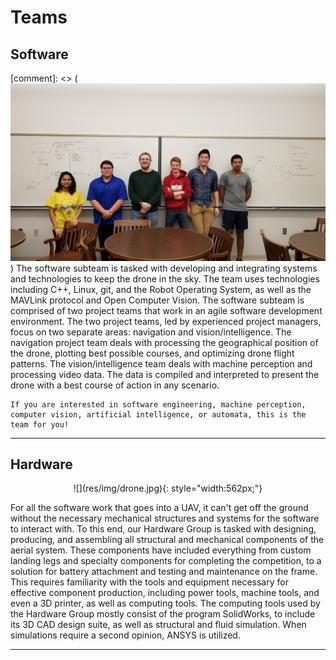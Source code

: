 # Teams
## Software
[comment]: <> (![](res/img/software_team.jpg))
The software subteam is tasked with developing and integrating systems and technologies to keep the drone in the sky. The team uses technologies including C++, Linux, git, and the Robot Operating System, as well as the MAVLink protocol and Open Computer Vision. The software subteam is comprised of two project teams that work in an agile software development environment. The two project teams, led by experienced project managers, focus on two separate areas: navigation and vision/intelligence. The navigation project team deals with processing the geographical position of the drone, plotting best possible courses, and optimizing drone flight patterns. The vision/intelligence team deals with machine perception and processing video data. The data is compiled and interpreted to present the drone with a best course of action in any scenario.

	If you are interested in software engineering, machine perception, computer vision, artificial intelligence, or automata, this is the team for you!

***

## Hardware

<center>
![](res/img/drone.jpg){: style="width:562px;"}
</center>

For all the software work that goes into a UAV, it can't get off the ground without the necessary mechanical structures and systems for the software to interact with. To this end, our Hardware Group is tasked with designing, producing, and assembling all structural and mechanical components of the aerial system. These components have included everything from custom landing legs and specialty components for completing the competition, to a solution for battery attachment and testing and maintenance on the frame. This requires familiarity with the tools and equipment necessary for effective component production, including power tools, machine tools, and even a 3D printer, as well as computing tools. The computing tools used by the Hardware Group mostly consist of the program SolidWorks, to include its 3D CAD design suite, as well as structural and fluid simulation. When simulations require a second opinion, ANSYS is utilized.

***
